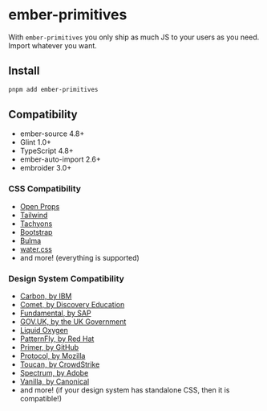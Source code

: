 # ember-primitives

With `ember-primitives` you only ship as much JS to your users as you need. Import whatever you want.

## Install

```bash
pnpm add ember-primitives
```

## Compatibility

- ember-source 4.8+
- Glint 1.0+
- TypeScript 4.8+
- ember-auto-import 2.6+
- embroider 3.0+

### CSS Compatibility

- [Open Props](https://open-props.style/)
- [Tailwind](https://tailwindcss.com/)
- [Tachyons](https://tachyons.io/)
- [Bootstrap](https://getbootstrap.com/)
- [Bulma](https://bulma.io/)
- [water.css](https://watercss.kognise.dev/)
- and more!
  (everything is supported)

### Design System Compatibility

- [Carbon, by IBM](https://github.com/carbon-design-system/carbon)
- [Comet, by Discovery Education](https://comet.discoveryeducation.com/)
- [Fundamental, by SAP](https://sap.github.io/fundamental-styles)
- [GOV.UK, by the UK Government](https://design-system.service.gov.uk/)
- [Liquid Oxygen](https://liquid.emd.design/liquid/)
- [PatternFly, by Red Hat](https://www.patternfly.org)
- [Primer, by GitHub](https://primer.style/)
- [Protocol, by Mozilla](https://protocol.mozilla.org/)
- [Toucan, by CrowdStrike](https://github.com/CrowdStrike/tailwind-toucan-base/)
- [Spectrum, by Adobe](https://opensource.adobe.com/spectrum-css/)
- [Vanilla, by Canonical](https://vanillaframework.io/)
- and more!
  (if your design system has standalone CSS, then it is compatible!)
